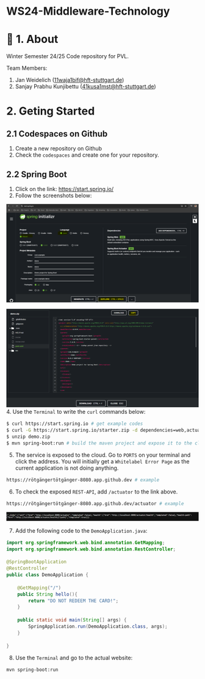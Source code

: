 # WS24-Middleware-Technology

# 👋 1. About

Winter Semester 24/25 Code repository for PVL.

Team Members:
1. Jan Weidelich (11waja1bif@hft-stuttgart.de)
2. Sanjay Prabhu Kunjibettu (41kusa1mst@hft-stuttgart.de)

# 2. Geting Started

## 2.1 Codespaces on Github

1. Create a new repository on Github
2. Check the `codespaces` and create one for your repository.

## 2.2 Spring Boot

1. Click on the link: https://start.spring.io/
2. Follow the screenshots below:

![alt text](./resources/images/demo_spring_initializr.png)

![alt text](./resources/images/demo_spring_boot_code_copy.png)
4. Use the `Terminal` to write the `curl` commands below:

```bash
$ curl https://start.spring.io # get example codes
$ curl -G https://start.spring.io/starter.zip -d dependencies=web,actuator -d type=maven-project -o demo.zip # actuator:= dependency
$ unzip demo.zip
$ mvn spring-boot:run # build the maven project and expose it to the cloud
```
5. The service is exposed to the cloud. Go to `PORTS` on your terminal and click the address. You will initially get a `Whitelabel Error Page` as the current application is not doing anything.
```bash
https://rötgängertötgänger-8080.app.github.dev # example
```
6. To check the exposed `REST-API`, add `/actuator` to the link above.
```bash
https://rötgängertötgänger-8080.app.github.dev/actuator # example
```

![alt text](./resources/images/demo_actuator.png)

7. Add the following code to the `DemoApplication.java`:

```java
import org.springframework.web.bind.annotation.GetMapping;
import org.springframework.web.bind.annotation.RestController;

@SpringBootApplication
@RestController
public class DemoApplication {

	@GetMapping("/")
	public String hello(){
		return "DO NOT REDEEM THE CARD!";
	}

	public static void main(String[] args) {
		SpringApplication.run(DemoApplication.class, args);
	}

}
```

8. Use the `Terminal` and go to the actual website:

```bash
mvn spring-boot:run
```


